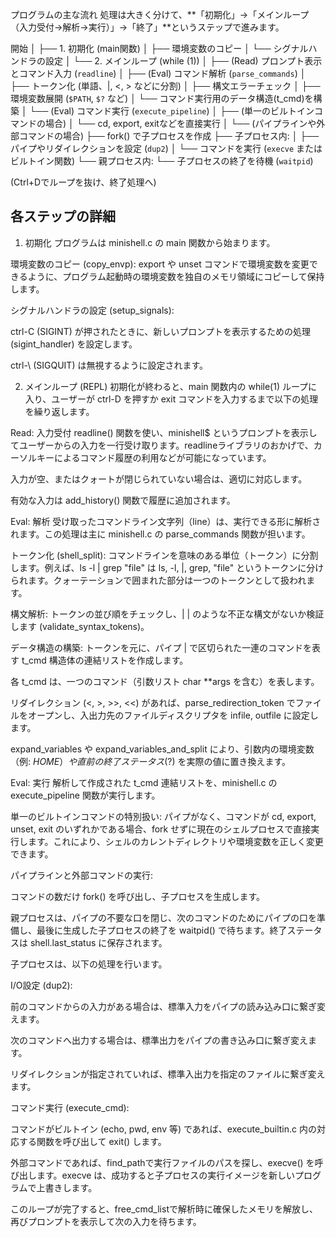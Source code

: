 プログラムの主な流れ
処理は大きく分けて、**「初期化」→「メインループ（入力受付→解析→実行）」→「終了」**というステップで進みます。

開始
│
├── 1. 初期化 (main関数)
│   ├── 環境変数のコピー
│   └── シグナルハンドラの設定
│
└── 2. メインループ (while (1))
    │
    ├── (Read) プロンプト表示とコマンド入力 (`readline`)
    │
    ├── (Eval) コマンド解析 (`parse_commands`)
    │   ├── トークン化 (単語、|, <, > などに分割)
    │   ├── 構文エラーチェック
    │   ├── 環境変数展開 (`$PATH`, `$?` など)
    │   └── コマンド実行用のデータ構造(t_cmd)を構築
    │
    └── (Eval) コマンド実行 (`execute_pipeline`)
        │
        ├── (単一のビルトインコマンドの場合)
        │   └── cd, export, exitなどを直接実行
        │
        └── (パイプラインや外部コマンドの場合)
            ├── fork() で子プロセスを作成
            ├── 子プロセス内:
            │   ├── パイプやリダイレクションを設定 (`dup2`)
            │   └── コマンドを実行 (`execve` またはビルトイン関数)
            └── 親プロセス内:
                └── 子プロセスの終了を待機 (`waitpid`)

(Ctrl+Dでループを抜け、終了処理へ)

## 各ステップの詳細
1. 初期化
プログラムは minishell.c の main 関数から始まります。

環境変数のコピー (copy_envp): export や unset コマンドで環境変数を変更できるように、プログラム起動時の環境変数を独自のメモリ領域にコピーして保持します。

シグナルハンドラの設定 (setup_signals):

ctrl-C (SIGINT) が押されたときに、新しいプロンプトを表示するための処理 (sigint_handler) を設定します。

ctrl-\ (SIGQUIT) は無視するように設定されます。

2. メインループ (REPL)
初期化が終わると、main 関数内の while(1) ループに入り、ユーザーが ctrl-D を押すか exit コマンドを入力するまで以下の処理を繰り返します。

Read: 入力受付
readline() 関数を使い、minishell$  というプロンプトを表示してユーザーからの入力を一行受け取ります。readlineライブラリのおかげで、カーソルキーによるコマンド履歴の利用などが可能になっています。

入力が空、またはクォートが閉じられていない場合は、適切に対応します。

有効な入力は add_history() 関数で履歴に追加されます。

Eval: 解析
受け取ったコマンドライン文字列（line）は、実行できる形に解析されます。この処理は主に minishell.c の parse_commands 関数が担います。

トークン化 (shell_split): コマンドラインを意味のある単位（トークン）に分割します。例えば、ls -l | grep "file" は ls, -l, |, grep, "file" というトークンに分けられます。クォーテーションで囲まれた部分は一つのトークンとして扱われます。

構文解析: トークンの並び順をチェックし、| | のような不正な構文がないか検証します (validate_syntax_tokens)。

データ構造の構築: トークンを元に、パイプ | で区切られた一連のコマンドを表す t_cmd 構造体の連結リストを作成します。

各 t_cmd は、一つのコマンド（引数リスト char **args を含む）を表します。

リダイレクション (<, >, >>, <<) があれば、parse_redirection_token でファイルをオープンし、入出力先のファイルディスクリプタを infile, outfile に設定します。

expand_variables や expand_variables_and_split により、引数内の環境変数（例: $HOME）や直前の終了ステータス ($?) を実際の値に置き換えます。

Eval: 実行
解析して作成された t_cmd 連結リストを、minishell.c の execute_pipeline 関数が実行します。

単一のビルトインコマンドの特別扱い: パイプがなく、コマンドが cd, export, unset, exit のいずれかである場合、fork せずに現在のシェルプロセスで直接実行します。これにより、シェルのカレントディレクトリや環境変数を正しく変更できます。

パイプラインと外部コマンドの実行:

コマンドの数だけ fork() を呼び出し、子プロセスを生成します。

親プロセスは、パイプの不要な口を閉じ、次のコマンドのためにパイプの口を準備し、最後に生成した子プロセスの終了を waitpid() で待ちます。終了ステータスは shell.last_status に保存されます。

子プロセスは、以下の処理を行います。

I/O設定 (dup2):

前のコマンドからの入力がある場合は、標準入力をパイプの読み込み口に繋ぎ変えます。

次のコマンドへ出力する場合は、標準出力をパイプの書き込み口に繋ぎ変えます。

リダイレクションが指定されていれば、標準入出力を指定のファイルに繋ぎ変えます。

コマンド実行 (execute_cmd):

コマンドがビルトイン (echo, pwd, env 等) であれば、execute_builtin.c 内の対応する関数を呼び出して exit() します。

外部コマンドであれば、find_pathで実行ファイルのパスを探し、execve() を呼び出します。execve は、成功すると子プロセスの実行イメージを新しいプログラムで上書きします。

このループが完了すると、free_cmd_listで解析時に確保したメモリを解放し、再びプロンプトを表示して次の入力を待ちます。
